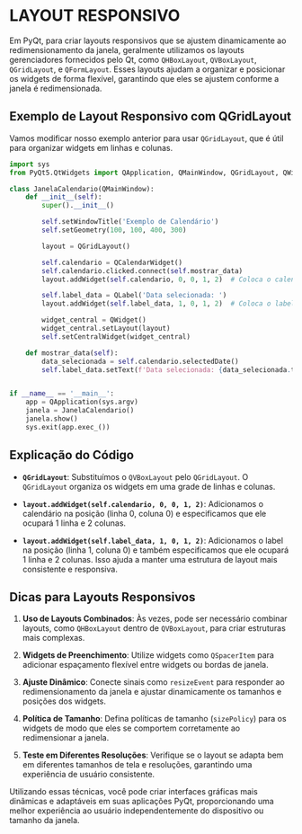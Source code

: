 # LAYOUT RESPONSIVO
Em PyQt, para criar layouts responsivos que se ajustem dinamicamente ao redimensionamento da janela, geralmente utilizamos os layouts gerenciadores fornecidos pelo Qt, como `QHBoxLayout`, `QVBoxLayout`, `QGridLayout`, e `QFormLayout`. Esses layouts ajudam a organizar e posicionar os widgets de forma flexível, garantindo que eles se ajustem conforme a janela é redimensionada.

## Exemplo de Layout Responsivo com QGridLayout
Vamos modificar nosso exemplo anterior para usar `QGridLayout`, que é útil para organizar widgets em linhas e colunas.

```python
import sys
from PyQt5.QtWidgets import QApplication, QMainWindow, QGridLayout, QWidget, QCalendarWidget, QLabel

class JanelaCalendario(QMainWindow):
    def __init__(self):
        super().__init__()

        self.setWindowTitle('Exemplo de Calendário')
        self.setGeometry(100, 100, 400, 300)

        layout = QGridLayout()

        self.calendario = QCalendarWidget()
        self.calendario.clicked.connect(self.mostrar_data)
        layout.addWidget(self.calendario, 0, 0, 1, 2)  # Coloca o calendário na primeira linha, ocupando 2 colunas

        self.label_data = QLabel('Data selecionada: ')
        layout.addWidget(self.label_data, 1, 0, 1, 2)  # Coloca o label na segunda linha, ocupando 2 colunas

        widget_central = QWidget()
        widget_central.setLayout(layout)
        self.setCentralWidget(widget_central)

    def mostrar_data(self):
        data_selecionada = self.calendario.selectedDate()
        self.label_data.setText(f'Data selecionada: {data_selecionada.toString("dd/MM/yyyy")}')


if __name__ == '__main__':
    app = QApplication(sys.argv)
    janela = JanelaCalendario()
    janela.show()
    sys.exit(app.exec_())
```

## Explicação do Código
- **`QGridLayout`**: Substituímos o `QVBoxLayout` pelo `QGridLayout`. O `QGridLayout` organiza os widgets em uma grade de linhas e colunas.
  
- **`layout.addWidget(self.calendario, 0, 0, 1, 2)`**: Adicionamos o calendário na posição (linha 0, coluna 0) e especificamos que ele ocupará 1 linha e 2 colunas.
  
- **`layout.addWidget(self.label_data, 1, 0, 1, 2)`**: Adicionamos o label na posição (linha 1, coluna 0) e também especificamos que ele ocupará 1 linha e 2 colunas. Isso ajuda a manter uma estrutura de layout mais consistente e responsiva.

## Dicas para Layouts Responsivos
1. **Uso de Layouts Combinados**: Às vezes, pode ser necessário combinar layouts, como `QHBoxLayout` dentro de `QVBoxLayout`, para criar estruturas mais complexas.

2. **Widgets de Preenchimento**: Utilize widgets como `QSpacerItem` para adicionar espaçamento flexível entre widgets ou bordas de janela.

3. **Ajuste Dinâmico**: Conecte sinais como `resizeEvent` para responder ao redimensionamento da janela e ajustar dinamicamente os tamanhos e posições dos widgets.

4. **Política de Tamanho**: Defina políticas de tamanho (`sizePolicy`) para os widgets de modo que eles se comportem corretamente ao redimensionar a janela.

5. **Teste em Diferentes Resoluções**: Verifique se o layout se adapta bem em diferentes tamanhos de tela e resoluções, garantindo uma experiência de usuário consistente.

Utilizando essas técnicas, você pode criar interfaces gráficas mais dinâmicas e adaptáveis em suas aplicações PyQt, proporcionando uma melhor experiência ao usuário independentemente do dispositivo ou tamanho da janela.